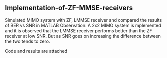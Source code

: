  Implementation-of-ZF-MMSE-receivers
 -----------------------------------

 Simulated MIMO system with ZF, LMMSE receiver and compared the results of BER vs SNR in MATLAB
Observation: A 2x2 MIMO system is mplemented and it is observed that the LMMSE receiver performs better than the ZF receiver at low SNR. But as SNR goes on increasing the difference between the two tends to zero.

Code and results are attached
